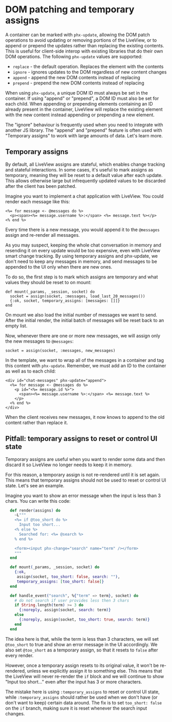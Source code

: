 # DOM patching and temporary assigns

A container can be marked with `phx-update`, allowing the DOM patch
operations to avoid updating or removing portions of the LiveView, or to append
or prepend the updates rather than replacing the existing contents. This
is useful for client-side interop with existing libraries that do their
own DOM operations. The following `phx-update` values are supported:

  * `replace` - the default operation. Replaces the element with the contents
  * `ignore` - ignores updates to the DOM regardless of new content changes
  * `append` - append the new DOM contents instead of replacing
  * `prepend` - prepend the new DOM contents instead of replacing

When using `phx-update`, a unique DOM ID must always be set in the
container. If using "append" or "prepend", a DOM ID must also be set
for each child. When appending or prepending elements containing an
ID already present in the container, LiveView will replace the existing
element with the new content instead appending or prepending a new
element.

The "ignore" behaviour is frequently used when you need to integrate
with another JS library. The "append" and "prepend" feature is often
used with "Temporary assigns" to work with large amounts of data. Let's
learn more.

## Temporary assigns

By default, all LiveView assigns are stateful, which enables change
tracking and stateful interactions. In some cases, it's useful to mark
assigns as temporary, meaning they will be reset to a default value after
each update. This allows otherwise large but infrequently updated values
to be discarded after the client has been patched.

Imagine you want to implement a chat application with LiveView. You
could render each message like this:

    <%= for message <- @messages do %>
      <p><span><%= message.username %>:</span> <%= message.text %></p>
    <% end %>

Every time there is a new message, you would append it to the `@messages`
assign and re-render all messages.

As you may suspect, keeping the whole chat conversation in memory
and resending it on every update would be too expensive, even with
LiveView smart change tracking. By using temporary assigns and phx-update,
we don't need to keep any messages in memory, and send messages to be
appended to the UI only when there are new ones.

To do so, the first step is to mark which assigns are temporary and
what values they should be reset to on mount:

    def mount(_params, _session, socket) do
      socket = assign(socket, :messages, load_last_20_messages())
      {:ok, socket, temporary_assigns: [messages: []]}
    end

On mount we also load the initial number of messages we want to
send. After the initial render, the initial batch of messages will
be reset back to an empty list.

Now, whenever there are one or more new messages, we will assign
only the new messages to `@messages`:

    socket = assign(socket, :messages, new_messages)

In the template, we want to wrap all of the messages in a container
and tag this content with `phx-update`. Remember, we must add an ID
to the container as well as to each child:

    <div id="chat-messages" phx-update="append">
      <%= for message <- @messages do %>
        <p id="<%= message.id %>">
          <span><%= message.username %>:</span> <%= message.text %>
        </p>
      <% end %>
    </div>

When the client receives new messages, it now knows to append to the
old content rather than replace it.

## Pitfall: temporary assigns to reset or control UI state

Temporary assigns are useful when you want to render some data and
then discard it so LiveView no longer needs to keep it in memory.

For this reason, a temporary assign is not re-rendered until it is
set again. This means that temporary assigns should not be used to
reset or control UI state. Let's see an example.

Imagine you want to show an error message when the input is less than
3 chars. You can write this code:

```elixir
  def render(assigns) do
    ~L"""
    <%= if @too_short do %>
      Input too short...
    <% else %>
      Searched for: <%= @search %>
    % end %>

    <form><input phx-change="search" name="term" /></form>
    """
  end

  def mount(_params, _session, socket) do
    {:ok,
     assign(socket, too_short: false, search: ""),
     temporary_assigns: [too_short: false]}
  end

  def handle_event("search", %{"term" => term}, socket) do
    # do not search if user provides less then 3 chars
    if String.length(term) >= 3 do
      {:noreply, assign(socket, search: term)}
    else
      {:noreply, assign(socket, too_short: true, search: term)}
    end
  end
```

The idea here is that, while the term is less than 3 characters,
we will set `@too_short` to true and show an error message in the
UI accordingly. We also set `@too_short` as a temporary assign,
so that it resets to `false` after every render.

However, once a temporary assign resets to its original value,
it won't be re-rendered, unless we explicitly assign it to something
else. This means that the LiveView will never re-render the
`if` block and we will continue to show "Input too short..." even
after the input has 3 or more characters.

The mistake here is using `:temporary_assigns` to reset or control
UI state, while `:temporary_assigns` should rather be used when we
don't have (or don't want to keep) certain data around. The fix is
to set `too_short: false` on the `if` branch, making sure it is
reset whenever the search input changes.
